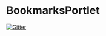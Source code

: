 # BookmarksPortlet

[![Gitter](https://badges.gitter.im/Jasig/BookmarksPortlet.svg)](https://gitter.im/Jasig/BookmarksPortlet?utm_source=badge&utm_medium=badge&utm_campaign=pr-badge&utm_content=badge)